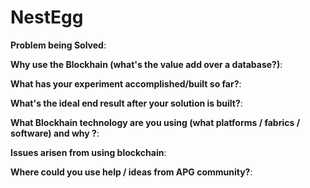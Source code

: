 # NestEgg



**Problem being Solved**:  

**Why use the Blockhain (what's the value add over a database?)**:

**What has your experiment accomplished/built so far?**:


**What's the ideal end result after your solution is built?**:

**What Blockhain technology are you using (what platforms / fabrics / software) and why ?**:

**Issues arisen from using blockchain**:

**Where could you use help / ideas from APG community?**:
